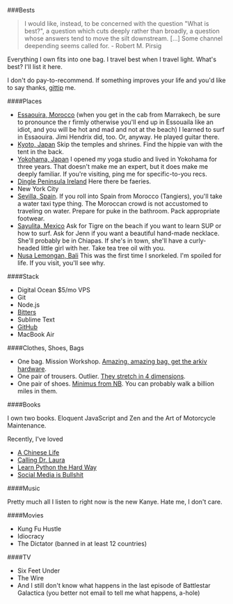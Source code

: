 ###Bests

<blockquote>I would like, instead, to be concerned with the question "What is best?", a question which cuts deeply rather than broadly, a question whose answers tend to move the silt downstream. [...] Some channel deepending seems called for. - Robert M. Pirsig</blockquote>

Everything I own fits into one bag. I travel best when I travel light. What's best? I'll list it here.

I don't do pay-to-recommend. If something improves your life and you'd like to say thanks, [gittip](http://gittip.com/gwenbell) me.

####Places

+  [Essaouira, Morocco](https://en.wikipedia.org/wiki/Essaouira) (when you get in the cab from Marrakech, be sure to pronounce the r firmly otherwise you'll end up in Essouaila like an idiot, and you will be hot and mad and not at the beach) I learned to surf in Essaouira. Jimi Hendrix did, too. Or, anyway. He played guitar there.
+  [Kyoto, Japan](https://en.wikipedia.org/wiki/Kyoto) Skip the temples and shrines. Find the hippie van with the tent in the back.
+  [Yokohama, Japan](https://en.wikipedia.org/wiki/Yokohama) I opened my yoga studio and lived in Yokohama for three years. That doesn't make me an expert, but it does make me deeply familiar. If you're visiting, ping me for specific-to-you recs.
+  [Dingle Peninsula Ireland](https://en.wikipedia.org/wiki/Dingle_peninsula) Here there be faeries.
+  New York City  
+  [Sevilla, Spain](https://en.wikipedia.org/wiki/Sevilla,_Spain). If you roll into Spain from Morocco (Tangiers), you'll take a water taxi type thing. The Moroccan crowd is not accustomed to traveling on water. Prepare for puke in the bathroom. Pack appropriate footwear.
+  [Sayulita, Mexico](https://en.wikipedia.org/wiki/Sayulita) Ask for Tigre on the beach if you want to learn SUP or how to surf. Ask for Jenn if you want a beautiful hand-made necklace. She'll probably be in Chiapas. If she's in town, she'll have a curly-headed little girl with her. Take tea tree oil with you.
+  [Nusa Lemongan, Bali](https://en.wikipedia.org/wiki/Nusa_Lembongan) This was the first time I snorkeled. I'm spoiled for life. If you visit, you'll see why.

####Stack

+  Digital Ocean $5/mo VPS
+  Git
+  Node.js
+  [Bitters](http://bitters.gwenbell.com)
+  Sublime Text
+  [GitHub](https://github.com/gwenbell)
+  MacBook Air

####Clothes, Shoes, Bags

+  One bag. Mission Workshop. [Amazing, amazing bag, get the arkiv hardware](http://missionworkshop.com/products/advanced_projects/vx-rucksack.php).
+  One pair of trousers. Outlier. [They stretch in 4 dimensions](http://shop.outlier.cc/shop/retail/women-s-daily-riding-pant.html).
+  One pair of shoes. [Minimus from NB](http://www.rei.com/product/845514/new-balance-mt10v2-minimus-trail-running-shoes-mens). You can probably walk a billion miles in them.

####Books

I own two books. Eloquent JavaScript and Zen and the Art of Motorcycle Maintenance.

Recently, I've loved

+  [A Chinese Life](https://duckduckgo.com/?q=a+chinese+life)
+  [Calling Dr. Laura](https://duckduckgo.com/?q=calling+dr+laura)
+  [Learn Python the Hard Way](http://learnpythonthehardway.org/)
+  [Social Media is Bullshit](https://duckduckgo.com/?q=social%20media%20is%20bullshit&kp=-1)

####Music

Pretty much all I listen to right now is the new Kanye. Hate me, I don't care. 

####Movies

+  Kung Fu Hustle
+  Idiocracy
+  The Dictator (banned in at least 12 countries)

####TV

+  Six Feet Under
+  The Wire
+  And I still don't know what happens in the last episode of Battlestar Galactica (you better not email to tell me what happens, a-hole)